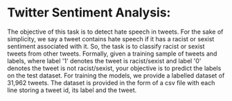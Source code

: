 # Twitter Sentiment Analysis:
The objective of this task is to detect hate speech in tweets. For the sake of simplicity, we say a tweet contains hate speech if it has a racist or sexist sentiment associated with it. So, the task is to classify racist or sexist tweets from other tweets. Formally, given a training sample of tweets and labels, where label '1' denotes the tweet is racist/sexist and label '0' denotes the tweet is not racist/sexist, your objective is to predict the labels on the test dataset. For training the models, we provide a labelled dataset of 31,962 tweets. The dataset is provided in the form of a csv file with each line storing a tweet id, its label and the tweet.
